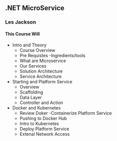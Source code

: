 ## .NET MicroService
### Les Jackson
#### This Course Will 
- Intro and Theory
    - Course Overview
    - Pre Requistes
    -Ingredients/tools
    - What are Microservice 
    - Our Services
    - Solution Architecture
    - Service Architecture 
- Starting and Platform Service
    - Overview
    - Scaffolding 
    - Data Layer
    - Controller and Action
- Docker and Kubernetes
    - Review Doker 
    -Containerize Platform Service 
    - Pushing to Docker Hub
    - Intro to Kubernetes
    - Deploy Platform Service
    - Extenal Network Access


